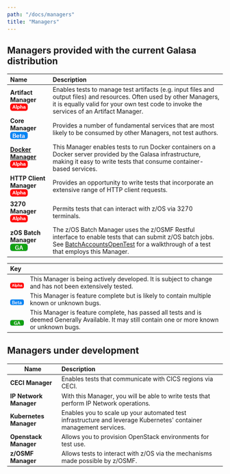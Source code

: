 ```yaml
---
path: "/docs/managers"
title: "Managers"
---
```


## Managers provided with the current Galasa distribution




| Name | Description | 
| :------------------------ | :------------------------------------- | 
| <b>Artifact Manager</b><img src="./alpha.png">| Enables tests to manage test artifacts (e.g. input files and output files) and resources. Often used by other Managers, it is equally valid for your own test code to invoke the services of an Artifact Manager.|
| <b>Core Manager</b><img src="./beta.png"> | Provides a number of fundamental services that are most likely to be consumed by other Managers, not test authors. |
| <b>[Docker Manager](/docs/managers/docker-manager)</b><img src="./alpha.png"> | This Manager enables tests to run Docker containers on a Docker server provided by the Galasa infrastructure, making it easy to write tests that consume container-based services. |
| <b>HTTP Client Manager</b><img src="./alpha.png"> | Provides an opportunity to write tests that incorporate an extensive range of HTTP client requests. |
| <b>3270 Manager</b> <img src="./alpha.png">| Permits tests that can interact with z/OS via 3270 terminals.|
| <b>zOS Batch Manager</b><img src="./ga.png" > | The z/OS Batch Manager uses the z/OSMF Restful interface to enable tests that can submit z/OS batch jobs. See [BatchAccountsOpenTest](/docs/running-simbank-tests/batch-accounts-open-test) for a walkthrough of a test that employs this Manager. | 

| Key |   | 
| :------------------------ | :------------------------------------- | 
| <br>![alpha](./alpha.png)| This Manager is being actively developed. It is subject to change and has not been extensively tested.|
| <br>![beta](./beta.png)| This Manager is feature complete but is likely to contain multiple known or unknown bugs.|
| <br>![GA](./ga.png)| This Manager is feature complete, has passed all tests and is deemed Generally Available. It may still contain one or more known or unknown bugs.|

## Managers under development
| Name | Description | 
| ------------------------ | :------------------------------------- | 
| <b>CECI Manager</b> | Enables tests that communicate with CICS regions via CECI.|
| <b>IP Network Manager</b> | With this Manager, you will be able to write tests that perform IP Network operations.|
| <b>Kubernetes Manager</b> | Enables you to scale up your automated test infrastructure and leverage Kubernetes' container management services.|
| <b>Openstack Manager</b> | Allows you to provision OpenStack environments for test use.|
| <b>z/OSMF Manager</b> | Allows tests to interact with z/OS via the mechanisms made possible by z/OSMF.|